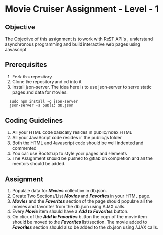 # Movie Cruiser Assignment - Level - 1

## Objective

The Objective of this assignment is to work with ReST API's , understand asynchronous programming and build interactive web pages using Javascript.

## Prerequisites

1. Fork this repository
2. Clone the repository and cd into it
3. Install json-server. The idea here is to use json-server to serve static pages and data for movies.

```
  sudo npm install -g json-server
  json-server -s public db.json
```

## Coding Guidelines

1. All your HTML code basically resides in public/index.HTML
2. All your JavaScript code resides in the public/js folder
3. Both the HTML and Javascript code should be well indented and commented
4. You can use Bootstrap to style your pages and elements
5. The Assignment should be pushed to gitlab on completion and all the mentors should be added.

## Assignment

1. Populate data for ***Movies*** collection in db.json.
2. Create Two Sections/List ***Movies*** and ***Favorites*** in your HTML page.
3. ***Movies*** and the ***Favorites*** section of the page should populate all the movies and favorites from the db.json using AJAX calls.
4. Every ***Movie*** item should have a ***Add to Favorites*** button.
5. On click of the ***Add to Favorites*** button the copy of the movie item should be moved to the ***Favorites*** list/section. The movie added to ***Favorites*** section should also be added to the db.json using AJAX calls.
